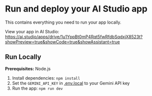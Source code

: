 # Run and deploy your AI Studio app

This contains everything you need to run your app locally.

View your app in AI Studio: https://ai.studio/apps/drive/1u1YppBt0mP4Rqt5fwRfdbSqdxjX8523t?showPreview=true&showCode=true&showAssistant=true

## Run Locally

**Prerequisites:**  Node.js


1. Install dependencies:
   `npm install`
2. Set the `GEMINI_API_KEY` in [.env.local](.env.local) to your Gemini API key
3. Run the app:
   `npm run dev`
